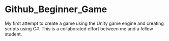 # Github_Beginner_Game
My first attempt to create a game using the Unity game engine and creating scripts using C#. This is a collaborated effort between me and a fellow student.
